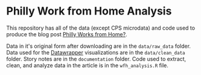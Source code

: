 # Philly Work from Home Analysis

This repository has all of the data (except CPS microdata) and code
used to produce the blog post [Philly Works from Home?](https://justanesta.com/posts/2024-09-08-Philly-Wfh-Analysis).

Data in it's original form after downloading are in the `data/raw_data` folder. 
Data used for the [Datawrapper](https://www.datawrapper.de/) visualizations are 
in the `data/clean_data` folder. 
Story notes are in the `documentation` folder. 
Code used to extract, clean, and analyze data in the article is in the `wfh_analysis.R` file.

